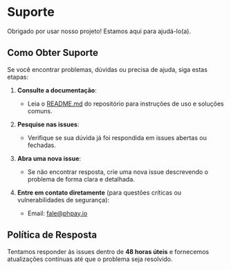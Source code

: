 # Suporte

Obrigado por usar nosso projeto! Estamos aqui para ajudá-lo(a).

## Como Obter Suporte

Se você encontrar problemas, dúvidas ou precisa de ajuda, siga estas etapas:

1. **Consulte a documentação**:

   - Leia o [README.md](./README.md) do repositório para instruções de uso e soluções comuns.

2. **Pesquise nas issues**:

   - Verifique se sua dúvida já foi respondida em issues abertas ou fechadas.

3. **Abra uma nova issue**:

   - Se não encontrar resposta, crie uma nova issue descrevendo o problema de forma clara e detalhada.

4. **Entre em contato diretamente** (para questões críticas ou vulnerabilidades de segurança):
   - Email: [fale@phpay.io](mailto:support@phpay.io)

## Política de Resposta

Tentamos responder às issues dentro de **48 horas úteis** e fornecemos atualizações contínuas até que o problema seja resolvido.
